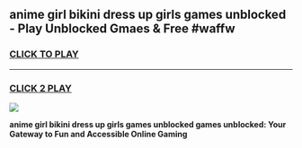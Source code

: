 
## anime girl bikini dress up girls games unblocked - Play Unblocked Gmaes & Free #waffw
<h3>
<a href="https://premium.freeplayer.one?title=anime_girl_bikini_dress_up_girls_games_unblocked&ref=03M">CLICK TO PLAY</a></h3>
<hr>

<h3>
<a href="https://premium.freeplayer.one?title=anime_girl_bikini_dress_up_girls_games_unblocked&ref=03M">CLICK 2 PLAY</a>
  
</h3>

<a href="https://premium.freeplayer.one?title=anime_girl_bikini_dress_up_girls_games_unblocked&ref=03M"><img src="https://clearcache.store/games.png"></a>


**anime girl bikini dress up girls games unblocked games unblocked: Your Gateway to Fun and Accessible Online Gaming**
